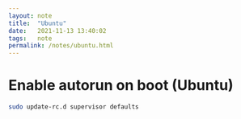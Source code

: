 ```yaml
---
layout: note
title:  "Ubuntu"
date:   2021-11-13 13:40:02
tags:   note
permalink: /notes/ubuntu.html
---
```


# Enable autorun on boot (Ubuntu)

```bash
sudo update-rc.d supervisor defaults
```
